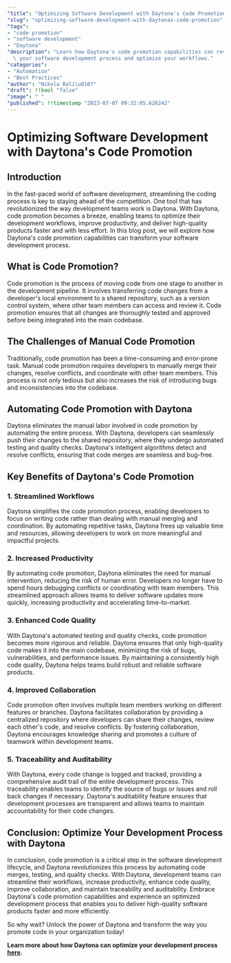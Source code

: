 ```yaml
---
"title": "Optimizing Software Development with Daytona's Code Promotion"
"slug": "optimizing-software-development-with-daytonas-code-promotion"
"tags":
- "code promotion"
- "software development"
- "Daytona"
"description": "Learn how Daytona's code promotion capabilities can revolutionize\
  \ your software development process and optimize your workflows."
"categories":
- "Automation"
- "Best Practices"
"author": "Nikola Bali\u0107"
"draft": !!bool "false"
"image": " "
"published": !!timestamp "2023-07-07 09:32:05.626242"
---
```

# Optimizing Software Development with Daytona's Code Promotion

## Introduction

In the fast-paced world of software development, streamlining the coding process is key to staying ahead of the competition. One tool that has revolutionized the way development teams work is Daytona. With Daytona, code promotion becomes a breeze, enabling teams to optimize their development workflows, improve productivity, and deliver high-quality products faster and with less effort. In this blog post, we will explore how Daytona's code promotion capabilities can transform your software development process.

## What is Code Promotion?

Code promotion is the process of moving code from one stage to another in the development pipeline. It involves transferring code changes from a developer's local environment to a shared repository, such as a version control system, where other team members can access and review it. Code promotion ensures that all changes are thoroughly tested and approved before being integrated into the main codebase.

## The Challenges of Manual Code Promotion

Traditionally, code promotion has been a time-consuming and error-prone task. Manual code promotion requires developers to manually merge their changes, resolve conflicts, and coordinate with other team members. This process is not only tedious but also increases the risk of introducing bugs and inconsistencies into the codebase.

## Automating Code Promotion with Daytona

Daytona eliminates the manual labor involved in code promotion by automating the entire process. With Daytona, developers can seamlessly push their changes to the shared repository, where they undergo automated testing and quality checks. Daytona's intelligent algorithms detect and resolve conflicts, ensuring that code merges are seamless and bug-free.

## Key Benefits of Daytona's Code Promotion

### 1. Streamlined Workflows

Daytona simplifies the code promotion process, enabling developers to focus on writing code rather than dealing with manual merging and coordination. By automating repetitive tasks, Daytona frees up valuable time and resources, allowing developers to work on more meaningful and impactful projects.

### 2. Increased Productivity

By automating code promotion, Daytona eliminates the need for manual intervention, reducing the risk of human error. Developers no longer have to spend hours debugging conflicts or coordinating with team members. This streamlined approach allows teams to deliver software updates more quickly, increasing productivity and accelerating time-to-market.

### 3. Enhanced Code Quality

With Daytona's automated testing and quality checks, code promotion becomes more rigorous and reliable. Daytona ensures that only high-quality code makes it into the main codebase, minimizing the risk of bugs, vulnerabilities, and performance issues. By maintaining a consistently high code quality, Daytona helps teams build robust and reliable software products.

### 4. Improved Collaboration

Code promotion often involves multiple team members working on different features or branches. Daytona facilitates collaboration by providing a centralized repository where developers can share their changes, review each other's code, and resolve conflicts. By fostering collaboration, Daytona encourages knowledge sharing and promotes a culture of teamwork within development teams.

### 5. Traceability and Auditability

With Daytona, every code change is logged and tracked, providing a comprehensive audit trail of the entire development process. This traceability enables teams to identify the source of bugs or issues and roll back changes if necessary. Daytona's auditability feature ensures that development processes are transparent and allows teams to maintain accountability for their code changes.

## Conclusion: Optimize Your Development Process with Daytona

In conclusion, code promotion is a critical step in the software development lifecycle, and Daytona revolutionizes this process by automating code merges, testing, and quality checks. With Daytona, development teams can streamline their workflows, increase productivity, enhance code quality, improve collaboration, and maintain traceability and auditability. Embrace Daytona's code promotion capabilities and experience an optimized development process that enables you to deliver high-quality software products faster and more efficiently.

So why wait? Unlock the power of Daytona and transform the way you promote code in your organization today!

**Learn more about how Daytona can optimize your development process [here](https://www.daytona.io/).**